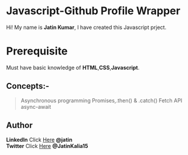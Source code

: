 
# Javascript-Github Profile Wrapper

[](https://github.com/jk36236/Github-wrapper/tree/master)

Hi! My name is  **Jatin Kumar**, I have created  this Javascript prject.

# Prerequisite

[](https://github.com/jk36236/Github-wrapper/tree/master#prerequisite)

  Must have basic knowledge of  **HTML**,**CSS**,**Javascript**.

## Concepts:-
[](https://github.com/jk36236/Github-wrapper/tree/master#concepts)
>Asynchronous programming
>Promises,.then() & .catch()
>Fetch API
>async-await

## Author

[](https://github.com/jk36236/Github-wrapper/tree/master#author)

 **LinkedIn**  Click  [Here](https://in.linkedin.com/in/[jatin-kumar-a78405184](https://www.linkedin.com/in/jatin-kumar-a78405184/))  **@jatin**  
 **Twitter**  Click  [Here](https://twitter.com/-[@JatinKalia15](https://twitter.com/JatinKalia15))  **@JatinKalia15**